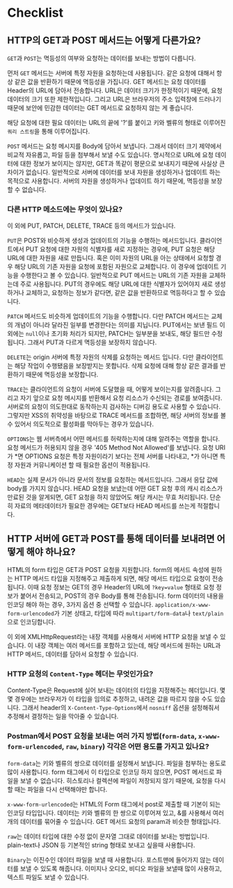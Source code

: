 # Checklist

## HTTP의 GET과 POST 메서드는 어떻게 다른가요?

`GET`과 `POST`는 멱등성의 여부와 요청하는 데이터를 보내는 방법이 다릅니다.

먼저 `GET` 메서드는 서버에 특정 자원을 요청하는데 사용됩니다. 같은 요청에 대해서 항상 같은 값을 반환하기 때문에 멱등성을 가집니다. GET 메서드는 요청 데이터를 Header의 URL에 담아서 전송합니다. URL은 데이터 크기가 한정적이기 때문에, 요청 데이터의 크기 또한 제한적입니다. 그리고 URL은 브라우저의 주소 입력창에 드러나기 때문에 보안에 민감한 데이터는 GET 메서드로 요청하지 않는 게 좋습니다.

해당 요청에 대한 필요 데이터는 URL의 끝에 '?'를 붙이고 키와 벨류의 형태로 이루어진 `쿼리 스트링`을 통해 이루어집니다.

`POST` 메서드는 요청 메시지를 Body에 담아서 보냅니다. 그래서 데이터 크기 제약에서 비교적 자유롭고, 파일 등을 첨부해서 보낼 수도 있습니다. 명시적으로 URL에 요청 데이터에 대한 정보가 보이지는 않지만, GET과 똑같이 평문으로 보내지기 때문에 사실상 큰 차이가 없습니다. 일반적으로 서버에 데이터를 보내 자원을 생성하거나 업데이트 하는 목적으로 사용합니다. 서버의 자원을 생성하거나 업데이트 하기 때문에, 멱등성을 보장할 수 없습니다.



### 다른 HTTP 메소드에는 무엇이 있나요?

이 외에 PUT, PATCH, DELETE, TRACE 등의 메서드가 있습니다.

`PUT`은 POST와 비슷하게 생성과 업데이트의 기능을 수행하는 메서드입니다. 클라이언트에서 PUT 요청에 대한 자원의 식별자를 새로 지정하는 경우에, PUT 요청은 해당 URL에 대한 자원을 새로 만듭니다. 혹은 이미 자원의 URL을 아는 상태에서 요청할 경우 해당 URL의 기존 자원을 요청에 포함된 자원으로 교체합니다. 이 경우에 업데이트 기능을 수행한다고 볼 수 있습니다. 일반적으로 PUT 메서드는 URL의 기존 자원을 교체하는데 주로 사용됩니다. PUT의 경우에도 해당 URL에 대한 식별자가 있어야지 새로 생성하거나 교체하고, 요청하는 정보가 같다면, 같은 값을 반환하므로 멱등하다고 할 수 있습니다.

`PATCH` 메서드도 비슷하게 업데이트의 기능을 수행합니다. 다만 PATCH 메서드는 교체의 개념이 아니라 달라진 일부를 변경한다는 의미를 지닙니다. PUT에서는 보낸 필드 이외에는 `null`이나 초기화 처리가 되지만, PATCH는 일부분을 보내도, 해당 필드만 수정됩니다. 그래서 PUT과 다르게 멱등성을 보장하지 않습니다.

`DELETE`는 origin 서버에 특정 자원의 삭제를 요청하는 메서드 입니다. 다만 클라이언트는 해당 작업이 수행됐음을 보장받지는 못합니다. 삭제 요청에 대해 항상 같은 결과를 반환하기 때문에 멱등성을 보장합니다.

`TRACE`는 클라이언트의 요청이 서버에 도달했을 때, 어떻게 보이는지를 알려줍니다. 그리고 자기 앞으로 요청 메시지를 반환해서 요청 리소스가 수신되는 경로를 보여줍니다. 서버로의 요청이 의도한대로 동작하는지 검사하는 디버깅 용도로 사용할 수 있습니다. 그렇지만 XSS의 취약성을 바탕으로 TRACE 메서드를 조합하면, 해당 서버의 정보를 볼 수 있어서 의도적으로 활성화를 막아두는 경우가 있습니다.

`OPTIONS`는 웹 서버측에서 어떤 메서드를 허락하는지에 대해 알려주는 역할을 합니다. 요청 메서드가 허용되지 않을 경우 '405 Method Not Allowed'를 보냅니다. 요청 URI가 *면 OPTIONS 요청은 특정 자원이라기 보다는 전체 서버를 나타내고, *가 아니면 특정 자원과 커뮤니케이션 할 때 필요한 옵션이 적용됩니다.

`HEAD`는 실제 문서가 아니라 문서의 정보를 요청하는 메서드입니다. 그래서 응답 값에 body를 가지지 않습니다. HEAD 요청을 보냈는데 어떤 GET 요청 후의 캐시 리소스가 만료된 것을 알게되면, GET 요청을 하지 않았어도 해당 캐시는 무효 처리됩니다. 단순히 자료의 메타데이터가 필요한 경우에는 GET보다 HEAD 메서드를 쓰는게 적절합니다.




## HTTP 서버에 GET과 POST를 통해 데이터를 보내려면 어떻게 해야 하나요?

HTML의 form 타입은 GET과 POST 요청을 지원합니다. form의 메서드 속성에 원하는 HTTP 메서드 타입을 지정해주고 제출하게 되면, 해당 메서드 타입으로 요청이 전송됩니다. 이때 요청 정보는 GET의 경우 Header의 URL에 `?key=value` 형태로 요청 정보가 붙어서 전송되고, POST의 경우 Body를 통해 전송됩니다. form 데이터의 내용을 인코딩 해야 하는 경우, 3가지 옵션 중 선택할 수 있습니다. `application/x-www-form-urlencoded`가 기본 상태고, 타입에 따라 `multipart/form-data`나 `text/plain`으로 인코딩합니다.

이 외에 XMLHttpRequest라는 내장 객체를 사용해서 서버에 HTTP 요청을 보낼 수 있습니다. 이 내장 객체는 여러 메서드를 포함하고 있는데, 해당 메서드에 원하는 URL과 HTTP 메서드, 데이터를 담아서 요청할 수 있습니다.



### HTTP 요청의 `Content-Type` 헤더는 무엇인가요?

Content-Type은 Request에 실어 보내는 데이터의 타입을 지정해주는 헤더입니다. 몇몇 경우에는 브라우저가 이 타입을 임의로 추정하고, 내려온 값을 따르지 않을 수도 있습니다. 그래서 header의 `X-Content-Type-Options`에서 `nosniff` 옵션을 설정해줘서 추정해서 결정하는 일을 막아줄 수 있습니다.

### Postman에서 POST 요청을 보내는 여러 가지 방법(`form-data`, `x-www-form-urlencoded`, `raw`, `binary`) 각각은 어떤 용도를 가지고 있나요?

`form-data`는 키와 벨류의 쌍으로 데이터를 설정해서 보냅니다. 파일을 첨부하는 용도로 많이 사용합니다. form 태그에서 이 타입으로 인코딩 하지 않으면, POST 메서드로 파일을 보낼 수 없습니다. 히스토리나 컬렉션에 파일이 저장되지 않기 때문에, 요청을 다시 할 때는 파일을 다시 선택해야만 합니다.

`x-www-form-urlencoded`는 HTML의 Form 태그에서 post로 제출할 때 기본이 되는 인코딩 타입입니다. 데이터는 키와 벨류의 한 쌍으로 이루어져 있고, &를 사용해서 여러개의 데이터를 묶어줄 수 있습니다. GET 메서드 요청의 param과 비슷한 형태입니다.

`raw`는 데이터 타입에 대한 수정 없이 문자열 그대로 데이터를 보내는 방법입니다. plain-text나 JSON 등 기본적인 string 형태로 보내고 싶을때 사용합니다.

`Binary`는 이진수인 데이터 파일을 보낼 때 사용합니다. 포스트맨에 들어가지 않는 데이터를 보낼 수 있도록 해줍니다. 이미지나 오디오, 비디오 파일을 보낼때 많이 사용하고, 텍스트 파일도 보낼 수 있습니다.

